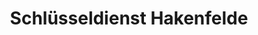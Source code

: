 ---
title: "Schlüsseldienst Hakenfelde"
url: /berlin/schluesseldienst-hakenfelde/
shop: Schlüsseldienst
---